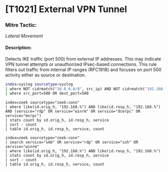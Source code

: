 # [T1021] External VPN Tunnel

### Mitre Tactic:  
*Lateral Movement*

#### Description:  
Detects IKE traffic (port 500) from external IP addresses. This may indicate VPN tunnel attempts or unauthorized IPsec-based connections. This rule filters out traffic from internal IP ranges (RFC1918) and focuses on port 500 activity either as source or destination.

```bash
index=syslog sourcetype=syslog
| where NOT cidrmatch("10.0.0.0/8", src_ip) AND NOT cidrmatch("192.168.0.0/16", src_ip) AND NOT cidrmatch("172.16.0.0/12", src_ip)
| where src_port=500 OR dest_port=500
```

```
index=zeek sourcetype="zeek:conn"
| where like(id.orig_h, "192.168.%") AND like(id.resp_h, "192.168.%") AND (service="rdp" OR service="winrm" OR service="dcerpc" OR service="msrpc")
| stats count by id.orig_h, id.resp_h, service
| sort - count
| table id.orig_h, id.resp_h, service, count
```

```
index=zeek sourcetype="zeek:conn"
| search service="smb" OR service="rdp" OR service="ssh" OR service="winrm"
| where like(id.orig_h, "192.168.%") AND like(id.resp_h, "192.168.%")
| stats count by id.orig_h, id.resp_h, service
| sort - count
| table id.orig_h, id.resp_h, service, count
```